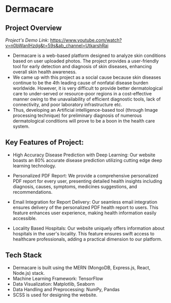 # Dermacare

## Project Overview 
_Project's Demo Link:_ https://www.youtube.com/watch?v=n0bWanIHzdg&t=59s&ab_channel=UtkarshRai
* Dermacare is a web-based platform designed to analyze skin conditions based on user uploaded photos. The project provides a user-friendly tool for early detection and diagnosis of skin diseases, enhancing overall skin health awareness. 
* We came up with this project as a social cause because skin diseases continue to be the 4th leading cause of nonfatal disease burden worldwide. However, it is very difficult to provide better dermatological care to under-served or resource-poor regions in a cost-effective manner owing to the unavailability of efficient diagnostic tools, lack of connectivity, and poor laboratory infrastructure etc. 
* Thus, developing an Artificial intelligence-based tool (through Image processing technique) for preliminary diagnosis of numerous dermatological conditions will prove to be a boon in the health care system.

## Key Features of Project:
* High Accuracy Disease Prediction with Deep Learning: Our website boasts an 80% accurate disease prediction utilizing cutting edge deep learning technology.

* Personalized PDF Report: We provide a comprehensive personalized PDF report for every user, presenting detailed health insights including diagnosis, causes, symptoms, medicines suggestions, and recommendations.

* Email Integration for Report Delivery: Our seamless email integration ensures delivery of the personalized PDF health report to users. This feature enhances user experience, making health information easily accessible.

* Locality Based Hospitals: Our website uniquely offers information about hospitals in the user's locality. This feature ensures swift access to healthcare professionals, adding a practical dimension to our platform.

## Tech Stack
- Dermacare is built using the MERN (MongoDB, Express.js, React, Node.js) stack.
- Machine Learning Framework: TensorFlow
- Data Visualization: Matplotlib, Seaborn
- Data Handling and Preprocessing: NumPy, Pandas
- SCSS is used for designing the website.
